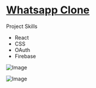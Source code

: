# [Whatsapp Clone](https://timchen-whatsapp-clone.web.app/rooms/AbwGzG384sHLCddxI7I2)

Project Skills

- React
- CSS
- OAuth
- Firebase

![Image](https://res.cloudinary.com/dunc6xvuh/image/upload/v1615472881/material/giphy_2_-min_ybnrdp.gif)

![Image](https://upload.cc/i1/2021/02/27/kKDSiO.png)
